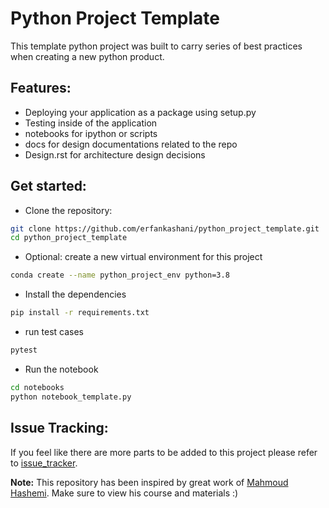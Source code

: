 # Python Project Template

This template python project was built to carry series of best practices when creating a new python product.

## Features:
- Deploying your application as a package using setup.py
- Testing inside of the application
- notebooks for ipython or scripts
- docs for design documentations related to the repo
- Design.rst for architecture design decisions

## Get started:

- Clone the repository:
```bash
git clone https://github.com/erfankashani/python_project_template.git
cd python_project_template
```

- Optional: create a new virtual environment for this project
```bash
conda create --name python_project_env python=3.8
```

- Install the dependencies
```bash
pip install -r requirements.txt
```

- run test cases
```bash
pytest
```

- Run the notebook
```bash
cd notebooks
python notebook_template.py
```

## Issue Tracking:
If you feel like there are more parts to be added to this project please refer to [issue_tracker](https://github.com/erfankashani/python_project_template/issues).



__Note:__ This repository has been inspired by great work of [Mahmoud Hashemi](https://github.com/mahmoud/espymetrics). Make sure to view his course and materials :)   